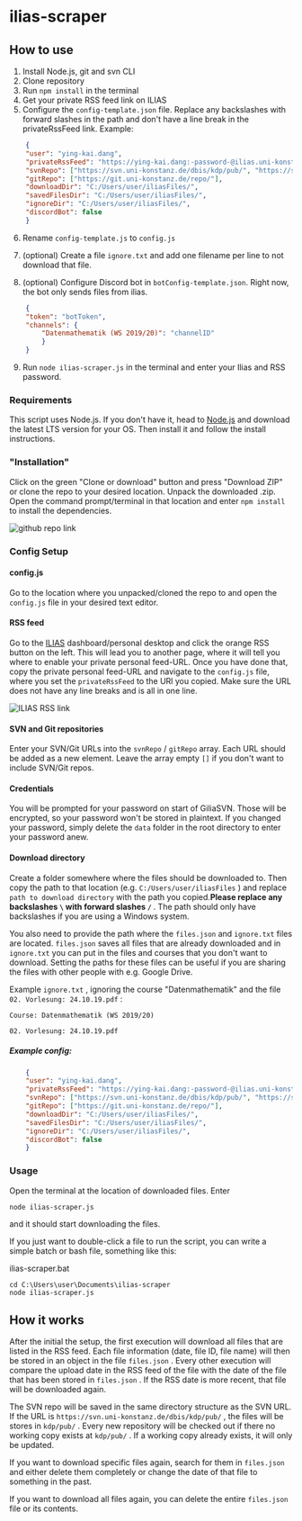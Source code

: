 # ilias-scraper

## How to use

01. Install Node.js, git and svn CLI
02. Clone repository
03. Run `npm install` in the terminal
04. Get your private RSS feed link on ILIAS
05. Configure the `config-template.json` file. Replace any backslashes with forward slashes in the path and don't have a line break in the privateRssFeed link. Example:

    

``` json
    {
    "user": "ying-kai.dang",
    "privateRssFeed": "https://ying-kai.dang:-password-@ilias.uni-konstanz.de/ilias/privfeed.php?client_id=ilias_uni&user_id=userid&hash=hash",
    "svnRepo": ["https://svn.uni-konstanz.de/dbis/kdp/pub/", "https://svn.uni-konstanz.de/dbis/kdi/pub/"],
    "gitRepo": ["https://git.uni-konstanz.de/repo/"],
    "downloadDir": "C:/Users/user/iliasFiles/",
    "savedFilesDir": "C:/Users/user/iliasFiles/",
    "ignoreDir": "C:/Users/user/iliasFiles/",
    "discordBot": false
    }
```

06. Rename `config-template.js` to `config.js`

07. (optional) Create a file `ignore.txt` and add one filename per line to not download that file.

08. (optional) Configure Discord bot in `botConfig-template.json`. Right now, the bot only sends files from ilias.

    

``` json
    {
    "token": "botToken",
    "channels": {
        "Datenmathematik (WS 2019/20)": "channelID"
        }
    }
```

09. Run `node ilias-scraper.js` in the terminal and enter your Ilias and RSS password.

### Requirements

This script uses Node.js. If you don't have it, head to [Node.js](https://nodejs.org/en/) and download the latest LTS version for your OS. Then install it and follow the install instructions.

### "Installation"

Click on the green "Clone or download" button and press "Download ZIP" or clone the repo to your desired location. Unpack the downloaded .zip.
Open the command prompt/terminal in that location and enter `npm install` to install the dependencies.

![github repo link](https://i.imgur.com/PlRoCY3.png)

### Config Setup

#### config.js

Go to the location where you unpacked/cloned the repo to and open the `config.js` file in your desired text editor.

#### RSS feed

Go to the [ILIAS](https://ilias.uni-konstanz.de) dashboard/personal desktop and click the orange RSS button on the left. This will lead you to another page, where it will tell you where to enable your private personal feed-URL. Once you have done that, copy the private personal feed-URL and navigate to the `config.js` file, where you set the `privateRssFeed` to the URl you copied.
Make sure the URL does not have any line breaks and is all in one line.

![ILIAS RSS link](https://i.imgur.com/0rUIp7M.png)

#### SVN and Git repositories

Enter your SVN/Git URLs into the `svnRepo` / `gitRepo` array. Each URL should be added as a new element. Leave the array empty `[]` if you don't want to include SVN/Git repos.

#### Credentials

You will be prompted for your password on start of GiliaSVN. Those will be encrypted, so your password won't be stored in plaintext. If you changed your password, simply delete the `data` folder in the root directory to enter your password anew.

#### Download directory

Create a folder somewhere where the files should be downloaded to. Then copy the  path to that location (e.g. `C:/Users/user/iliasFiles` ) and replace `path to download directory` with the path you copied.<b>Please replace any backslashes `\` with forward slashes `/` </b>. The path should only have backslashes if you are using a Windows system.

You also need to provide the path where the `files.json` and `ignore.txt` files are located. `files.json` saves all files that are already downloaded and in `ignore.txt` you can put in the files and courses that you don't want to download. Setting the paths for these files can be useful if you are sharing the files with other people with e.g. Google Drive.

Example `ignore.txt` , ignoring the course "Datenmathematik" and the file `02. Vorlesung: 24.10.19.pdf` :

``` plaintext
Course: Datenmathematik (WS 2019/20)

02. Vorlesung: 24.10.19.pdf

``` 

##### Example config:

``` json
    {
    "user": "ying-kai.dang",
    "privateRssFeed": "https://ying-kai.dang:-password-@ilias.uni-konstanz.de/ilias/privfeed.php?client_id=ilias_uni&user_id=userid&hash=hash",
    "svnRepo": ["https://svn.uni-konstanz.de/dbis/kdp/pub/", "https://svn.uni-konstanz.de/dbis/kdi/pub/"],
    "gitRepo": ["https://git.uni-konstanz.de/repo/"],
    "downloadDir": "C:/Users/user/iliasFiles/",
    "savedFilesDir": "C:/Users/user/iliasFiles/",
    "ignoreDir": "C:/Users/user/iliasFiles/",
    "discordBot": false
    }
```

### Usage

Open the terminal at the location of downloaded files. Enter

``` 
node ilias-scraper.js
```

and it should start downloading the files.

If you just want to double-click a file to run the script, you can write a simple batch or bash file, something like this:

ilias-scraper.bat

``` batch
cd C:\Users\user\Documents\ilias-scraper
node ilias-scraper.js
```

## How it works

After the initial the setup, the first execution will download all files that are listed in the RSS feed. Each file information (date, file ID, file name) will then be stored in an object in the file `files.json` .
Every other execution will compare the upload date in the RSS feed of the file with the date of the file that has been stored in `files.json` . If the RSS date is more recent, that file will be downloaded again.

The SVN repo will be saved in the same directory structure as the SVN URL. If the URL is `https://svn.uni-konstanz.de/dbis/kdp/pub/` , the files will be stores in `kdp/pub/` .
Every new repository will be checked out if there no working copy exists at `kdp/pub/` . If a working copy already exists, it will only be updated.

If you want to download specific files again, search for them in `files.json` and either delete them completely or change the date of that file to something in the past.

If you want to download all files again, you can delete the entire `files.json` file or its contents.

